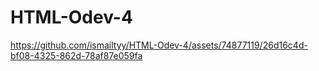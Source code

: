 # HTML-Odev-4

https://github.com/ismailtyy/HTML-Odev-4/assets/74877119/26d16c4d-bf08-4325-862d-78af87e059fa

